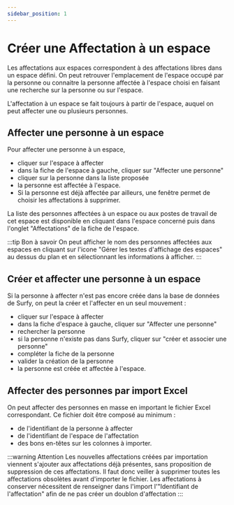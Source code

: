 ```yaml
---
sidebar_position: 1
---
```

# Créer une Affectation à un espace
Les affectations aux espaces correspondent à des affectations libres dans un espace défini. On peut retrouver l'emplacement de l'espace occupé par la personne ou connaitre la personne affectée à l'espace choisi en faisant une recherche sur la personne ou sur l'espace.

L'affectation à un espace se fait toujours à partir de l'espace, auquel on peut affecter une ou plusieurs personnes.

## Affecter une personne à un espace

Pour affecter une personne à un espace,

-   cliquer sur l'espace à affecter
-   dans la fiche de l'espace à gauche, cliquer sur "Affecter une personne"
-   cliquer sur la personne dans la liste proposée
-   la personne est affectée à l'espace.
-   Si la personne est déjà affectée par ailleurs, une fenêtre permet de choisir les affectations à supprimer.

La liste des personnes affectées à un espace ou aux postes de travail de cet espace est disponible en cliquant dans l'espace concerné puis dans l'onglet "Affectations" de la fiche de l'espace.


:::tip Bon à savoir
On peut afficher le nom des personnes affectées aux espaces en cliquant sur l'icone "Gérer les textes d'affichage des espaces" au dessus du plan et en sélectionnant les informations à afficher.
:::


## Créer et affecter une personne à un espace

Si la personne à affecter n'est pas encore créée dans la base de données de Surfy, on peut la créer et l'affecter en un seul mouvement :

-   cliquer sur l'espace à affecter
-   dans la fiche d'espace à gauche, cliquer sur "Affecter une personne"
-   rechercher la personne
-   si la personne n'existe pas dans Surfy, cliquer sur "créer et associer une personne"
-   compléter la fiche de la personne
-   valider la création de la personne
-   la personne est créée et affectée à l'espace.


## Affecter des personnes par import Excel

On peut affecter des personnes en masse en important le fichier Excel correspondant.
Ce fichier doit être composé au minimum :
-   de l'identifiant de la personne à affecter
-   de l'identifiant de l'espace de l'affectation
-   des bons en-têtes sur les colonnes à importer.


:::warning Attention
Les nouvelles affectations créées par importation viennent s'ajouter aux affectations déjà présentes, sans proposition de suppression de ces affectations.
Il faut donc veiller à supprimer toutes les affectations  obsolètes avant d'importer le fichier.
Les affectations à conserver nécessitent de renseigner dans l'import l'"Identifiant de l'affectation" afin de ne pas créer un doublon d'affectation
:::

